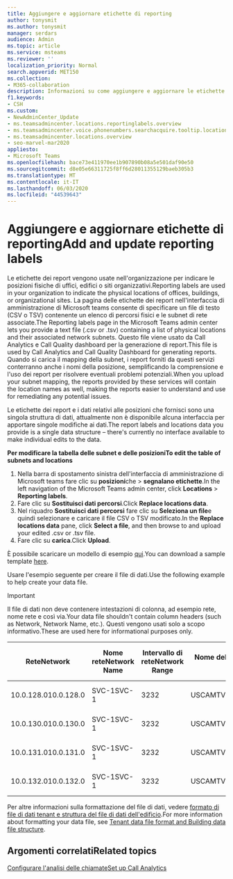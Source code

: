 ```yaml
---
title: Aggiungere e aggiornare etichette di reporting
author: tonysmit
ms.author: tonysmit
manager: serdars
audience: Admin
ms.topic: article
ms.service: msteams
ms.reviewer: ''
localization_priority: Normal
search.appverid: MET150
ms.collection:
- M365-collaboration
description: Informazioni su come aggiungere e aggiornare le etichette dei report caricando un file di testo contenente un elenco di percorsi fisici e subnet associate.
f1.keywords:
- CSH
ms.custom:
- NewAdminCenter_Update
- ms.teamsadmincenter.locations.reportinglabels.overview
- ms.teamsadmincenter.voice.phonenumbers.searchacquire.tooltip.location
- ms.teamsadmincenter.locations.overview
- seo-marvel-mar2020
appliesto:
- Microsoft Teams
ms.openlocfilehash: bace73e411970ee1b907890b08a5e501daf90e50
ms.sourcegitcommit: d8e05e66311725f8ff6d28011355129baeb305b3
ms.translationtype: MT
ms.contentlocale: it-IT
ms.lasthandoff: 06/03/2020
ms.locfileid: "44539643"
---
```

<a name="add-and-update-reporting-labels"></a><span data-ttu-id="e2f92-103">Aggiungere e aggiornare etichette di reporting</span><span class="sxs-lookup"><span data-stu-id="e2f92-103">Add and update reporting labels</span></span>
============================

<span data-ttu-id="e2f92-104">Le etichette dei report vengono usate nell'organizzazione per indicare le posizioni fisiche di uffici, edifici o siti organizzativi.</span><span class="sxs-lookup"><span data-stu-id="e2f92-104">Reporting labels are used in your organization to indicate the physical locations of offices, buildings, or organizational sites.</span></span> <span data-ttu-id="e2f92-105">La pagina delle etichette dei report nell'interfaccia di amministrazione di Microsoft teams consente di specificare un file di testo (CSV o TSV) contenente un elenco di percorsi fisici e le subnet di rete associate.</span><span class="sxs-lookup"><span data-stu-id="e2f92-105">The Reporting labels page in the Microsoft Teams admin center lets you provide a text file (.csv or .tsv) containing a list of physical locations and their associated network subnets.</span></span> <span data-ttu-id="e2f92-106">Questo file viene usato da Call Analytics e Call Quality dashboard per la generazione di report.</span><span class="sxs-lookup"><span data-stu-id="e2f92-106">This file is used by Call Analytics and Call Quality Dashboard for generating reports.</span></span> <span data-ttu-id="e2f92-107">Quando si carica il mapping della subnet, i report forniti da questi servizi conterranno anche i nomi della posizione, semplificando la comprensione e l'uso dei report per risolvere eventuali problemi potenziali.</span><span class="sxs-lookup"><span data-stu-id="e2f92-107">When you upload your subnet mapping, the reports provided by these services will contain the location names as well, making the reports easier to understand and use for remediating any potential issues.</span></span>

<span data-ttu-id="e2f92-108">Le etichette dei report e i dati relativi alle posizioni che fornisci sono una singola struttura di dati, attualmente non è disponibile alcuna interfaccia per apportare singole modifiche ai dati.</span><span class="sxs-lookup"><span data-stu-id="e2f92-108">The report labels and locations data you provide is a single data structure – there's currently no interface available to make individual edits to the data.</span></span>

<span data-ttu-id="e2f92-109">**Per modificare la tabella delle subnet e delle posizioni**</span><span class="sxs-lookup"><span data-stu-id="e2f92-109">**To edit the table of subnets and locations**</span></span>

1. <span data-ttu-id="e2f92-110">Nella barra di spostamento sinistra dell'interfaccia di amministrazione di Microsoft teams fare clic su **posizioni**che  >  **segnalano etichette**.</span><span class="sxs-lookup"><span data-stu-id="e2f92-110">In the left navigation of the Microsoft Teams admin center, click **Locations** > **Reporting labels**.</span></span>
2. <span data-ttu-id="e2f92-111">Fare clic su **Sostituisci dati percorsi**.</span><span class="sxs-lookup"><span data-stu-id="e2f92-111">Click **Replace locations data**.</span></span>
3. <span data-ttu-id="e2f92-112">Nel riquadro **Sostituisci dati percorsi** fare clic su **Seleziona un file**e quindi selezionare e caricare il file CSV o TSV modificato.</span><span class="sxs-lookup"><span data-stu-id="e2f92-112">In the **Replace locations data** pane, click **Select a file**, and then browse to and upload your edited .csv or .tsv file.</span></span>
4. <span data-ttu-id="e2f92-113">Fare clic su **carica**.</span><span class="sxs-lookup"><span data-stu-id="e2f92-113">Click **Upload**.</span></span>

<span data-ttu-id="e2f92-114">È possibile scaricare un modello di esempio [qui](https://github.com/MicrosoftDocs/OfficeDocs-SkypeForBusiness/blob/live/Teams/downloads/locations-template.zip?raw=true).</span><span class="sxs-lookup"><span data-stu-id="e2f92-114">You can download a sample template [here](https://github.com/MicrosoftDocs/OfficeDocs-SkypeForBusiness/blob/live/Teams/downloads/locations-template.zip?raw=true).</span></span>

<span data-ttu-id="e2f92-115">Usare l'esempio seguente per creare il file di dati.</span><span class="sxs-lookup"><span data-stu-id="e2f92-115">Use the following example to help create your data file.</span></span>

> [!IMPORTANT]
> <span data-ttu-id="e2f92-116">Il file di dati non deve contenere intestazioni di colonna, ad esempio rete, nome rete e così via.</span><span class="sxs-lookup"><span data-stu-id="e2f92-116">Your data file shouldn't contain column headers (such as Network, Network Name, etc.).</span></span> <span data-ttu-id="e2f92-117">Questi vengono usati solo a scopo informativo.</span><span class="sxs-lookup"><span data-stu-id="e2f92-117">These are used here for informational purposes only.</span></span> <br>

|<span data-ttu-id="e2f92-118">Rete</span><span class="sxs-lookup"><span data-stu-id="e2f92-118">Network</span></span>|<span data-ttu-id="e2f92-119">Nome rete</span><span class="sxs-lookup"><span data-stu-id="e2f92-119">Network Name</span></span>|<span data-ttu-id="e2f92-120">Intervallo di rete</span><span class="sxs-lookup"><span data-stu-id="e2f92-120">Network Range</span></span>|<span data-ttu-id="e2f92-121">Nome dell'edificio</span><span class="sxs-lookup"><span data-stu-id="e2f92-121">Building Name</span></span>|<span data-ttu-id="e2f92-122">Tipo di proprietà</span><span class="sxs-lookup"><span data-stu-id="e2f92-122">Ownership Type</span></span>|<span data-ttu-id="e2f92-123">Tipo di edificio</span><span class="sxs-lookup"><span data-stu-id="e2f92-123">Building Type</span></span>|<span data-ttu-id="e2f92-124">Tipo di Office Building</span><span class="sxs-lookup"><span data-stu-id="e2f92-124">Building Office Type</span></span>|<span data-ttu-id="e2f92-125">Città</span><span class="sxs-lookup"><span data-stu-id="e2f92-125">City</span></span>|<span data-ttu-id="e2f92-126">CAP</span><span class="sxs-lookup"><span data-stu-id="e2f92-126">Zip Code</span></span>|<span data-ttu-id="e2f92-127">Paese</span><span class="sxs-lookup"><span data-stu-id="e2f92-127">Country</span></span>|<span data-ttu-id="e2f92-128">Stato</span><span class="sxs-lookup"><span data-stu-id="e2f92-128">State</span></span>|<span data-ttu-id="e2f92-129">Area</span><span class="sxs-lookup"><span data-stu-id="e2f92-129">Region</span></span>|<span data-ttu-id="e2f92-130">All'interno di Corp</span><span class="sxs-lookup"><span data-stu-id="e2f92-130">Inside Corp</span></span>|<span data-ttu-id="e2f92-131">Route Express</span><span class="sxs-lookup"><span data-stu-id="e2f92-131">Express Route</span></span>|
|-|-|-|-|-|-|-|-|-|-|-|-|-|-|
|<span data-ttu-id="e2f92-132">10.0.128.0</span><span class="sxs-lookup"><span data-stu-id="e2f92-132">10.0.128.0</span></span>    |<span data-ttu-id="e2f92-133">SVC-1</span><span class="sxs-lookup"><span data-stu-id="e2f92-133">SVC-1</span></span>|<span data-ttu-id="e2f92-134">32</span><span class="sxs-lookup"><span data-stu-id="e2f92-134">32</span></span>|<span data-ttu-id="e2f92-135">USCAMTV001</span><span class="sxs-lookup"><span data-stu-id="e2f92-135">USCAMTV001</span></span>|<span data-ttu-id="e2f92-136">Contoso leased ri&F</span><span class="sxs-lookup"><span data-stu-id="e2f92-136">Contoso Leased RE&F</span></span>|<span data-ttu-id="e2f92-137">Office</span><span class="sxs-lookup"><span data-stu-id="e2f92-137">Office</span></span>|<span data-ttu-id="e2f92-138">RI&F</span><span class="sxs-lookup"><span data-stu-id="e2f92-138">RE&F</span></span>|<span data-ttu-id="e2f92-139">Visualizzazione Mountain</span><span class="sxs-lookup"><span data-stu-id="e2f92-139">Mountain View</span></span>|<span data-ttu-id="e2f92-140">94043</span><span class="sxs-lookup"><span data-stu-id="e2f92-140">94043</span></span>|<span data-ttu-id="e2f92-141">NOI</span><span class="sxs-lookup"><span data-stu-id="e2f92-141">US</span></span>|<span data-ttu-id="e2f92-142">CA</span><span class="sxs-lookup"><span data-stu-id="e2f92-142">CA</span></span>|<span data-ttu-id="e2f92-143">NOI</span><span class="sxs-lookup"><span data-stu-id="e2f92-143">US</span></span>|<span data-ttu-id="e2f92-144">1</span><span class="sxs-lookup"><span data-stu-id="e2f92-144">1</span></span>|<span data-ttu-id="e2f92-145">1</span><span class="sxs-lookup"><span data-stu-id="e2f92-145">1</span></span>|
|<span data-ttu-id="e2f92-146">10.0.130.0</span><span class="sxs-lookup"><span data-stu-id="e2f92-146">10.0.130.0</span></span>    |<span data-ttu-id="e2f92-147">SVC-1</span><span class="sxs-lookup"><span data-stu-id="e2f92-147">SVC-1</span></span>|<span data-ttu-id="e2f92-148">32</span><span class="sxs-lookup"><span data-stu-id="e2f92-148">32</span></span>|<span data-ttu-id="e2f92-149">USCAMTV001</span><span class="sxs-lookup"><span data-stu-id="e2f92-149">USCAMTV001</span></span>|<span data-ttu-id="e2f92-150">Contoso leased ri&F</span><span class="sxs-lookup"><span data-stu-id="e2f92-150">Contoso Leased RE&F</span></span>|<span data-ttu-id="e2f92-151">Office</span><span class="sxs-lookup"><span data-stu-id="e2f92-151">Office</span></span>|<span data-ttu-id="e2f92-152">RI&F</span><span class="sxs-lookup"><span data-stu-id="e2f92-152">RE&F</span></span>|<span data-ttu-id="e2f92-153">Visualizzazione Mountain</span><span class="sxs-lookup"><span data-stu-id="e2f92-153">Mountain View</span></span>|<span data-ttu-id="e2f92-154">94043</span><span class="sxs-lookup"><span data-stu-id="e2f92-154">94043</span></span>|<span data-ttu-id="e2f92-155">NOI</span><span class="sxs-lookup"><span data-stu-id="e2f92-155">US</span></span>|<span data-ttu-id="e2f92-156">CA</span><span class="sxs-lookup"><span data-stu-id="e2f92-156">CA</span></span>|<span data-ttu-id="e2f92-157">NOI</span><span class="sxs-lookup"><span data-stu-id="e2f92-157">US</span></span>|<span data-ttu-id="e2f92-158">1</span><span class="sxs-lookup"><span data-stu-id="e2f92-158">1</span></span>|<span data-ttu-id="e2f92-159">1</span><span class="sxs-lookup"><span data-stu-id="e2f92-159">1</span></span>|
|<span data-ttu-id="e2f92-160">10.0.131.0</span><span class="sxs-lookup"><span data-stu-id="e2f92-160">10.0.131.0</span></span>    |<span data-ttu-id="e2f92-161">SVC-1</span><span class="sxs-lookup"><span data-stu-id="e2f92-161">SVC-1</span></span>|<span data-ttu-id="e2f92-162">32</span><span class="sxs-lookup"><span data-stu-id="e2f92-162">32</span></span>|<span data-ttu-id="e2f92-163">USCAMTV001</span><span class="sxs-lookup"><span data-stu-id="e2f92-163">USCAMTV001</span></span>|<span data-ttu-id="e2f92-164">Contoso leased ri&F</span><span class="sxs-lookup"><span data-stu-id="e2f92-164">Contoso Leased RE&F</span></span>|<span data-ttu-id="e2f92-165">Office</span><span class="sxs-lookup"><span data-stu-id="e2f92-165">Office</span></span>|<span data-ttu-id="e2f92-166">RI&F</span><span class="sxs-lookup"><span data-stu-id="e2f92-166">RE&F</span></span>|<span data-ttu-id="e2f92-167">Visualizzazione Mountain</span><span class="sxs-lookup"><span data-stu-id="e2f92-167">Mountain View</span></span>|<span data-ttu-id="e2f92-168">94043</span><span class="sxs-lookup"><span data-stu-id="e2f92-168">94043</span></span>|<span data-ttu-id="e2f92-169">NOI</span><span class="sxs-lookup"><span data-stu-id="e2f92-169">US</span></span>|<span data-ttu-id="e2f92-170">CA</span><span class="sxs-lookup"><span data-stu-id="e2f92-170">CA</span></span>|<span data-ttu-id="e2f92-171">NOI</span><span class="sxs-lookup"><span data-stu-id="e2f92-171">US</span></span>|<span data-ttu-id="e2f92-172">1</span><span class="sxs-lookup"><span data-stu-id="e2f92-172">1</span></span>|<span data-ttu-id="e2f92-173">1</span><span class="sxs-lookup"><span data-stu-id="e2f92-173">1</span></span>|
|<span data-ttu-id="e2f92-174">10.0.132.0</span><span class="sxs-lookup"><span data-stu-id="e2f92-174">10.0.132.0</span></span>    |<span data-ttu-id="e2f92-175">SVC-1</span><span class="sxs-lookup"><span data-stu-id="e2f92-175">SVC-1</span></span>|<span data-ttu-id="e2f92-176">32</span><span class="sxs-lookup"><span data-stu-id="e2f92-176">32</span></span>|<span data-ttu-id="e2f92-177">USCAMTV001</span><span class="sxs-lookup"><span data-stu-id="e2f92-177">USCAMTV001</span></span>|<span data-ttu-id="e2f92-178">Contoso leased ri&F</span><span class="sxs-lookup"><span data-stu-id="e2f92-178">Contoso Leased RE&F</span></span>|<span data-ttu-id="e2f92-179">Office</span><span class="sxs-lookup"><span data-stu-id="e2f92-179">Office</span></span>|<span data-ttu-id="e2f92-180">RI&F</span><span class="sxs-lookup"><span data-stu-id="e2f92-180">RE&F</span></span>|<span data-ttu-id="e2f92-181">Visualizzazione Mountain</span><span class="sxs-lookup"><span data-stu-id="e2f92-181">Mountain View</span></span>|<span data-ttu-id="e2f92-182">94043</span><span class="sxs-lookup"><span data-stu-id="e2f92-182">94043</span></span>|<span data-ttu-id="e2f92-183">NOI</span><span class="sxs-lookup"><span data-stu-id="e2f92-183">US</span></span>|<span data-ttu-id="e2f92-184">CA</span><span class="sxs-lookup"><span data-stu-id="e2f92-184">CA</span></span>|<span data-ttu-id="e2f92-185">NOI</span><span class="sxs-lookup"><span data-stu-id="e2f92-185">US</span></span>|<span data-ttu-id="e2f92-186">1</span><span class="sxs-lookup"><span data-stu-id="e2f92-186">1</span></span>|<span data-ttu-id="e2f92-187">1</span><span class="sxs-lookup"><span data-stu-id="e2f92-187">1</span></span>|

<span data-ttu-id="e2f92-188">Per altre informazioni sulla formattazione del file di dati, vedere [formato di file di dati tenant e struttura del file di dati dell'edificio](turning-on-and-using-call-quality-dashboard.md#tenant-data-file-format-and-structure).</span><span class="sxs-lookup"><span data-stu-id="e2f92-188">For more information about formatting your data file, see [Tenant data file format and Building data file structure](turning-on-and-using-call-quality-dashboard.md#tenant-data-file-format-and-structure).</span></span>

## <a name="related-topics"></a><span data-ttu-id="e2f92-189">Argomenti correlati</span><span class="sxs-lookup"><span data-stu-id="e2f92-189">Related topics</span></span>

[<span data-ttu-id="e2f92-190">Configurare l'analisi delle chiamate</span><span class="sxs-lookup"><span data-stu-id="e2f92-190">Set up Call Analytics</span></span>](set-up-call-analytics.md)
